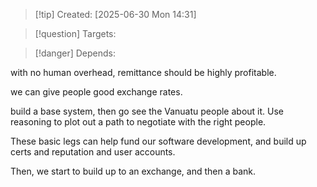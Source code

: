
>[!tip] Created: [2025-06-30 Mon 14:31]

>[!question] Targets: 

>[!danger] Depends: 

with no human overhead, remittance should be highly profitable.

we can give people good exchange rates.

build a base system, then go see the Vanuatu people about it.
Use reasoning to plot out a path to negotiate with the right people.

These basic legs can help fund our software development, and build up certs and reputation and user accounts.

Then, we start to build up to an exchange, and then a bank.